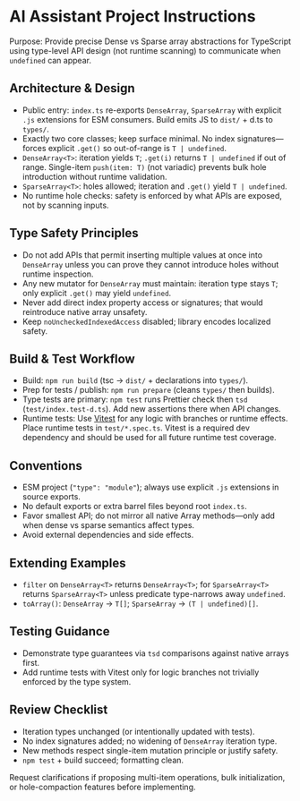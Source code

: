 # AI Assistant Project Instructions

Purpose: Provide precise Dense vs Sparse array abstractions for TypeScript using type-level API design (not runtime scanning) to communicate when `undefined` can appear.

## Architecture & Design

- Public entry: `index.ts` re-exports `DenseArray`, `SparseArray` with explicit `.js` extensions for ESM consumers. Build emits JS to `dist/` + d.ts to `types/`.
- Exactly two core classes; keep surface minimal. No index signatures—forces explicit `.get()` so out-of-range is `T | undefined`.
- `DenseArray<T>`: iteration yields `T`; `.get(i)` returns `T | undefined` if out of range. Single-item `push(item: T)` (not variadic) prevents bulk hole introduction without runtime validation.
- `SparseArray<T>`: holes allowed; iteration and `.get()` yield `T | undefined`.
- No runtime hole checks: safety is enforced by what APIs are exposed, not by scanning inputs.

## Type Safety Principles

- Do not add APIs that permit inserting multiple values at once into `DenseArray` unless you can prove they cannot introduce holes without runtime inspection.
- Any new mutator for `DenseArray` must maintain: iteration type stays `T`; only explicit `.get()` may yield `undefined`.
- Never add direct index property access or signatures; that would reintroduce native array unsafety.
- Keep `noUncheckedIndexedAccess` disabled; library encodes localized safety.

## Build & Test Workflow

- Build: `npm run build` (tsc -> `dist/` + declarations into `types/`).
- Prep for tests / publish: `npm run prepare` (cleans `types/` then builds).
- Type tests are primary: `npm test` runs Prettier check then `tsd` (`test/index.test-d.ts`). Add new assertions there when API changes.
- Runtime tests: Use [Vitest](https://vitest.dev/) for any logic with branches or runtime effects. Place runtime tests in `test/*.spec.ts`. Vitest is a required dev dependency and should be used for all future runtime test coverage.

## Conventions

- ESM project (`"type": "module"`); always use explicit `.js` extensions in source exports.
- No default exports or extra barrel files beyond root `index.ts`.
- Favor smallest API; do not mirror all native Array methods—only add when dense vs sparse semantics affect types.
- Avoid external dependencies and side effects.

## Extending Examples

- `filter` on `DenseArray<T>` returns `DenseArray<T>`; for `SparseArray<T>` returns `SparseArray<T>` unless predicate type-narrows away `undefined`.
- `toArray()`: `DenseArray` -> `T[]`; `SparseArray` -> `(T | undefined)[]`.

## Testing Guidance

- Demonstrate type guarantees via `tsd` comparisons against native arrays first.
- Add runtime tests with Vitest only for logic branches not trivially enforced by the type system.

## Review Checklist

- Iteration types unchanged (or intentionally updated with tests).
- No index signatures added; no widening of `DenseArray` iteration type.
- New methods respect single-item mutation principle or justify safety.
- `npm test` + build succeed; formatting clean.

Request clarifications if proposing multi-item operations, bulk initialization, or hole-compaction features before implementing.
